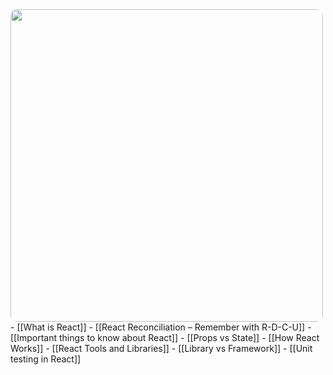 <img src="react.png" width=500 style="border-radius: 10px" />
- [[What is React]]
- [[React Reconciliation – Remember with R-D-C-U]]
- [[Important things to know about React]]
- [[Props vs State]]
- [[How React Works]]
- [[React Tools and Libraries]]
- [[Library vs Framework]]
- [[Unit testing in React]]
